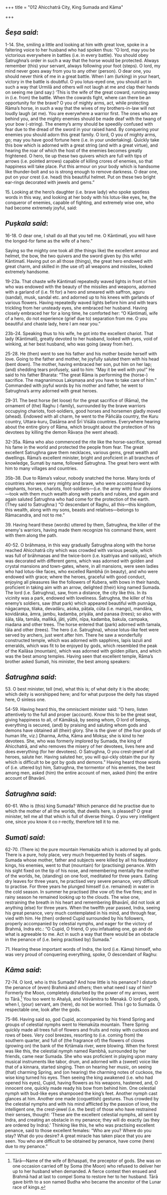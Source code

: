 +++
title = "012 Ahicchatrā City, King Sumada and Kāma"

+++
 

## *Śeṣa said*:

1-14. She, smiling a little and looking at him with great love, spoke in a faltering voice to her husband who had spoken thus: “O lord, may you be victorious everywhere in battles (i.e. in every battle). You should obey Śatrughna’s order in such a way that the horse would be protected. Always remember (this) your servant, always following your foot (steps). O lord, my mind never goes away from you to any other (person). O dear one, you should never think of me in a great battle. When I am (lurking) in your heart, victory in the battle is doubtful. O you lotus-eyed one, you should act in such a way that Urmilā and others will not laugh at me and clap their hands on seeing me (and say:) ‘This is the wife of the great coward, running away in (i.e. from) the battle. When the cowards fight, where can there be an opportunity for the brave? O you of mighty arms, act, while protecting Rāma’s horse, in such a way that the wives of my brothers-in-law will not loudly laugh (at me). You are everywhere a warrior first. The ones who are behind you, and the mighty enemies should be made deaf with the twang of your bow (-string). The enemy’s army should be speedily confused with fear due to the dread of the sword in your raised hand. By conquering your enemies you should adorn this great family. O lord, O you of mighty arms, go; may you have good fortune here (i.e. in your undertaking). Quickly take this bow which is adorned with a great string (and with a great virtue), and hearing the roar of which the host of the enemies becomes greatly frightened. O hero, tie up these two quivers which are full with tips of arrows (i.e. pointed arrows) capable of killing crores of enemies, so that happiness will take place. Put this armour on your body which is handsome like thunder-bolt and so is strong enough to remove darkness. O dear one, put on your crest (i.e. head) this beautiful helmet. Put on these two bright ear-rings decorated with jewels and gems.”

15\. Looking at the hero’s daughter (i.e. brave lady) who spoke spotless words in this way, and looking at her body with his lotus-like eyes, he, the conqueror of enemies, capable of fighting, and extremely wise one, who had become extremely joyful, said:

## *Puṣkala said*:

16-18. O dear one, I shall do all that you tell me. O Kāntimatī, you will have the longed-for fame as the wife of a hero.”

Saying so the mighty one took all (the things like) the excellent armour and helmet, the bow, the two quivers and the sword given by (his wife) Kāntimatī. Having put on all those (things), the great hero endowed with great charm, and skilled in (the use of) all weapons and missiles, looked extremely handsome.

19-23a. That chaste wife Kāntimatī repeatedly waved lights in front of him who was endowed with the beauty of the missiles and weapons, adorned with a garland of (i.e. fit for) a hero and smeared with saffron, aguru (sandal), musk, sandal etc. and adorned up to his knees with garlands of various flowers. Having repeatedly waved lights before him and with tears trickling from her unsteady eyes, she embraced her husband. Having closely embraced her for a long time, he comforted her: “O Kāntimatī, wife of a hero, do not experience (grief due to) separation from me. O you beautiful and chaste lady, here I am near you.”

23b-24. Speaking thus to his wife, he got into the excellent chariot. That lady (Kāntimatī), greatly devoted to her husband, looked with eyes, void of winking, at her best husband, who was going (away from her).

25-28. He (then) went to see his father and his mother beside herself with love. Going to the father and mother, he joyfully saluted them with his head (bent down). The mother, having embraced her son, put him on her lap; (and) shedding tears profusely, said to him: “May it be well with you!” He said to his father Bharata: “The great Rāma is performing the (horse-) sacrifice. The magnanimous Lakṣmaṇa and you have to take care of him.” Commanded with joyful words by his mother and father, he went to Śatrughna’s army adorned with great heroes.

29-31. The best horse (let loose) for the great sacrifice of (Rāma), the ornament of (the) Raghu (-family), surrounded by the brave warriors occupying chariots, foot-soldiers, good horses and horsemen gladly moved (ahead). Endowed with all charm, he went to the Pāñcāla country, the Kuru country, Uttara-kuru, Daśārṇa and Śrī Viśāla countries. Everywhere hearing about the entire glory of Rāma, which brought about the protection of his devotees by killing the demon Rāvaṇa (he went ahead).

32-35a. Rāma who also commenced the rite like the horse-sacrifice, spread his fame in the world and protected the people from fear. The great excellent Śatrughna gave them necklaces, various gems, great wealth and dwellings. Rāma’s excellent minister, bright and proficient in all branches of knowledge, Sumati by name, followed Śatrughna. The great hero went with him to many villages and countries.

35b-38. Due to Rāma’s valour, nobody snatched the horse. Many lords of countries who were very mighty and brave, who were accompanied by elephants, horses, chariots, foot-soldiers—(i.e. the army with) four divisions—took with them much wealth along with pearls and rubies, and again and again saluted Śatrughna who had come for the protection of the earth. (They said to Śatrughna:) “O descendant of Raghu, all this—this kingdom, this wealth, along with my sons, beasts and relatives—belongs to Rāmacandra, and not to me.”

39\. Having heard these (words) uttered by them, Śatrughna, the killer of the enemy's warriors, having made them recognize his command there, went with them along the path.

40-52. O brāhmaṇa, in this way gradually Śatrughna along with the horse reached Ahicchatrā city which was crowded with various people, which was full of brāhmaṇas and the twice-born (i.e. kṣatriyas and vaiśyas), which was decorated with different gems, which was adorned with golden and crystal mansions and town-gates, where, in all mansions, were seen ladies who had lotus-like faces, who excelled Rambhā (in beauty), and who were endowed with grace; where the heroes, graceful with good conduct, enjoying all pleasures like the followers of Kubera, with bows in their hands, proficient in taking aim with an arrow, delighted (their) king named Sumada. The lord (i.e. Śatrughna), saw, from a distance, the city like this. In its vicinity was a park, endowed with loveliness. Śatrughna, the killer of his enemy’s soldiers, saw (that park) which appeared beautiful with punnāga, nāgacampa, tilaka, devadāru, aśoka, pāṭala, cūta (i.e. mango), mandāra, kovidāraka, āmra, jambu, kadamba, priyāla, and panasa (trees); so also with śāla, tāla, tamāla, mallikā, jāti, yūthi, nīpa, kadamba, bakula, campaka, madana and other trees. The horse entered that (park) adorned with tamala, tāla and other (trees). The hero (i.e. Śatrughna), whose lotus-like feet were served by archers, just went after him. There he saw a wonderfully constructed temple, which was adorned with sapphires, lapis lazuli and emeralds, which was fit to be enjoyed by gods, which resembled the peak of the Kailāsa (mountain), which was adorned with golden pillars, and which was the best among temples. Having seen that excellent temple, Rāma’s brother asked Sumati, his minister, the best among speakers:

## *Śatrughna said*:

53\. O best minister, tell (me), what this is; of what deity it is the abode; which deity is worshipped here; and for what purpose the deity has stayed here, O sinless one.

54-59. Having heard this, the omniscient minister said: “O hero, listen attentively to the full and proper (account). Know this to be the great seat, giving happiness to all, of Kāmākṣā, by seeing whom, O lord of beings, everything is secured, (and) by praising and saluting whom gods and demons have obtained all (their) glory. She is the giver of (the four goods of human life, viz.) Dharma, Artha, Kāma and Mokṣa; she is kind to her devotees. She, who was formerly implored by Sumada, the king of Ahicchatrā, and who removes the misery of her devotees, lives here and does everything (for her devotees). O Śatrughna, O you crest-jewel of all heroes, salute her. Having saluted her, you will qui-ckly obtain the pur ity which is difficult to be got by gods and demons.” Having heard those words of (i.e. uttered by) him, Śatrughna, the tormentor of his enemies, the best among men, asked (him) the entire account of men, asked (him) the entire account of Bhavānī.

## *Śatrughna said*:

60-61. Who is (this) king Sumada? Which penance did he practise due to which the mother of all the worlds, that dwells here, is pleased? O great minister, tell me all that which is full of diverse things. O you very intelligent one, since you know it co r-rectly, therefore tell it to me.

## *Sumati said*:

62-70. (There is) the pure mountain Hemakūṭa which is adorned by all gods. There is a pure, holy place, very much frequented by hosts of sages. Sumada whose mother, father and subjects were killed by all his feudatory kings, his enemies, went to that (mountain) for (practising) penance. With his sight fixed on the tip of his nose, and remembering mentally the mother of the worlds, he, (standing) on one foot, meditated for three years. Eating dry leaves for three years, he practised very severe penance, very difficult to practise. For three years he plunged himself (i.e. remained) in water in the cold season. In summer he practised (the vow of) the five fires; and in rainy season he remained looking up to the clouds. The wise one, restraining the breath in his heart and remembering Bhavānī, did not look at anything (else) for three years. When the twelfth year passed, Indra, seeing his great penance, very much contemplated in his mind, and through fear, vied with him. He (then) ordered Cupid surrounded by his followers, properly accompanied by celestial nymphs, and eager for the victory of Brahmā, Indra etc.: “O Cupid, O friend, O you infatuating one, go and do what is agreeable to me. Act in such a way that there would be an obstacle in the penance of (i.e. being practised by) Sumada.”

71\. Hearing these important words of Indra, the lord (i.e. Kāma) himself, who was very proud of conquering everything, spoke, O descendant of Raghu:

## *Kāma said*:

72-74. O lord, who is this Sumada? And how little is his penance? I disturb the penance of (even) Brahmā and others; then what need I say of him? Formerly the Moon, completely disturbed by the power of my arrows, went to Tārā.[^1] You too went to Ahalyā, and Viśvāmitra to Menakā. O lord of gods, when I, (your) servant, am (here), do not be worried. This I go to Sumada. O respectable one, look after the gods.

[^1]:  Tārā—Name of the wife of Bṛhaspati, the preceptor of gods. She was on one occasion carried off by Soma (the Moon) who refused to deliver her up to her husband when demanded. A fierce contest then ensued and Brahmā had at last to compel Soma to restore her to her husband. Tārā gave birth to a son named Budha who became the ancestor of the Lunar race of kings.

75-86. Having said so, god Cupid, accompanied by his friend Spring and groups of celestial nymphs went to Hemakūṭa mountain. There Spring quickly made all trees full of flowers and fruits and noisy with cuckoos and rows of bees. Very cool breezes, resorting to (i.e. coming from) the southern quarter, and full of (the fragrance of) the flowers of cloves (growing on) the bank of the Kṛtāmala river, were blowing. When the forest was like this, the celestial nymph named Rambhā, surrounded by her friends, came near Sumada. She who was proficient in playing upon many musical instruments like tabor, drum, and adorned with a (sweet) voice like that of a kinnara, started singing. Then on hearing her music, on seeing (that) charming Spring, and (on hearing) the charming notes of cuckoos, the wise king turned his eyes. Then seeing the king awakened (i.e. who had opened his eyes), Cupid, having flowers as his weapons, hastened, and, O innocent one, quickly made ready his bow from behind him. One celestial nymph with bud-like eyes shampooed the king’s feet. Another nymph cast glances at him. Another one made (coquettish) gestures. Thus crowded by the celestial nymphs and with his mind afflicted by the passion of love, the intelligent one, the crest-jewel (i.e. the best) of those who have restrained their senses, thought: ‘These are the excellent celestial nymphs, all sent by Indra, and creating an obstacle in my penance; they will do exactly (as they are ordered by Indra).’ Thinking like this, he who was practising excellent penance, said to those excellent females: “Who are you? Where do you stay? What do you desire? A great miracle has taken place that you are seen. You who are difficult to be obtained by penance, have come (here) due to my penance.”



